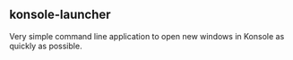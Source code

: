 konsole-launcher
----------------

Very simple command line application to open new windows in Konsole as quickly as possible.

